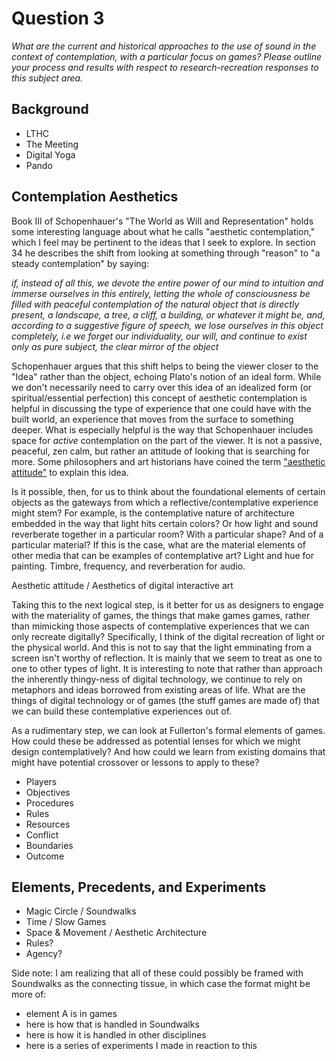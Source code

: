 # Question 3

_What are the current and historical approaches to the use of sound in the context of contemplation, with a particular focus on games? Please outline your process and results with respect to research-recreation responses to this subject area._

## Background
- LTHC
- The Meeting
- Digital Yoga
- Pando


## Contemplation Aesthetics

Book III of Schopenhauer's "The World as Will and Representation" holds some interesting language about what he calls "aesthetic contemplation," which I feel may be pertinent to the ideas that I seek to explore. In section 34 he describes the shift from looking at something through "reason" to "a steady contemplation" by saying:

_if, instead of all this, we devote the entire power of our mind to intuition and immerse ourselves in this entirely, letting the whole of consciousness be filled with peaceful contemplation of the natural object that is directly present, a landscape, a tree, a cliff, a building, or whatever it might be, and, according to a suggestive figure of speech, we *lose* ourselves in this object completely, i.e we forget our individuality, our will, and continue to exist only as pure subject, the clear mirror of the object_

Schopenhauer argues that this shift helps to being the viewer closer to the "Idea" rather than the object, echoing Plato's notion of an ideal form. While we don't necessarily need to carry over this idea of an idealized form (or spiritual/essential perfection) this concept of aesthetic contemplation is helpful in discussing the type of experience that one could have with the built world, an experience that moves from the surface to something deeper. What is especially helpful is the way that Schopenhauer includes space for *active* contemplation on the part of the viewer. It is not a passive, peaceful, zen calm, but rather an attitude of looking that is searching for more. Some philosophers and art historians have coined the term ["aesthetic attitude"](https://iep.utm.edu/aesthetic-attitude/) to explain this idea. 

Is it possible, then, for us to think about the foundational elements of certain objects as the gateways from which a reflective/contemplative experience might stem? For example, is the contemplative nature of architecture embedded in the way that light hits certain colors? Or how light and sound reverberate together in a particular room? With a particular shape? And of a particular material? If this is the case, what are the material elements of other media that can be examples of contemplative art? Light and hue for painting. Timbre, frequency, and reverberation for audio. 

Aesthetic attitude / Aesthetics of digital interactive art

Taking this to the next logical step, is it better for us as designers to engage with the materiality of games, the things that make games games, rather than mimicking those aspects of contemplative experiences that we can only recreate digitally? Specifically, I think of the digital recreation of light or the physical world. And this is not to say that the light emminating from a screen isn't worthy of reflection. It is mainly that we seem to treat as one to one to other types of light. It is interesting to note that rather than approach the inherently thingy-ness of digital technology, we continue to rely on metaphors and ideas borrowed from existing areas of life. What are the things of digital technology or of games (the stuff games are made of) that we can build these contemplative experiences out of.

As a rudimentary step, we can look at Fullerton's formal elements of games. How could these be addressed as potential lenses for which we might design contemplatively? And how could we learn from existing domains that might have potential crossover or lessons to apply to these?

- Players
- Objectives
- Procedures
- Rules
- Resources
- Conflict
- Boundaries
- Outcome


## Elements, Precedents, and Experiments
- Magic Circle / Soundwalks
- Time / Slow Games
- Space & Movement / Aesthetic Architecture
- Rules?
- Agency?

Side note: I am realizing that all of these could possibly be framed with Soundwalks as the connecting tissue, in which case the format might be more of:
- element A is in games
- here is how that is handled in Soundwalks
- here is how it is handled in other disciplines
- here is a series of experiments I made in reaction to this



